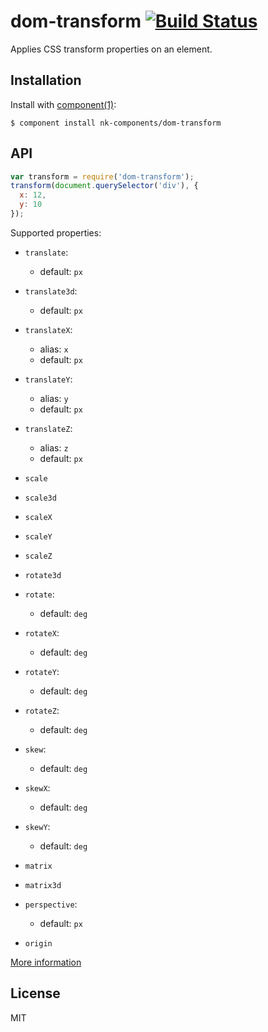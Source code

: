 # dom-transform [![Build Status](https://travis-ci.org/nk-components/dom-transform.png?branch=master)](https://travis-ci.org/nk-components/dom-transform)

Applies CSS transform properties on an element.

## Installation

Install with [component(1)](http://component.io):

```
$ component install nk-components/dom-transform
```

## API

```js
var transform = require('dom-transform');
transform(document.querySelector('div'), {
  x: 12,
  y: 10
});
```

Supported properties:
* `translate`:
  - default: `px`

* `translate3d`:
  - default: `px`

* `translateX`:
  - alias: `x`
  - default: `px`

* `translateY`:
  - alias: `y`
  - default: `px`

* `translateZ`:
  - alias: `z`
  - default: `px`

* `scale`

* `scale3d`

* `scaleX`

* `scaleY`

* `scaleZ`

* `rotate3d`

* `rotate`:
  - default: `deg`

* `rotateX`:
  - default: `deg`

* `rotateY`:
  - default: `deg`

* `rotateZ`:
  - default: `deg`

* `skew`:
  - default: `deg`

* `skewX`:
  - default: `deg`

* `skewY`:
  - default: `deg`

* `matrix`

* `matrix3d`

* `perspective`:
  - default: `px`

* `origin`

[More information](https://developer.mozilla.org/en-US/docs/Web/CSS/transform)

## License

MIT
